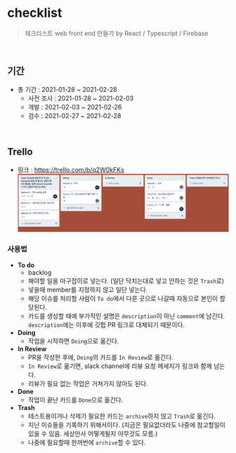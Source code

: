 # checklist

> 체크리스트 web front end 만들기 by React / Typescript / Firebase

<br>

## 기간
- 총 기간 : 2021-01-28 ~ 2021-02-28
    - 사전 조사 : 2021-01-28 ~ 2021-02-03
    - 개발 : 2021-02-03 ~ 2021-02-26
    - 검수 : 2021-02-27 ~ 2021-02-28

<br>

## Trello
- 링크 : https://trello.com/b/q2W0kFKs
  ![](trello.png)
### 사용법
- **To do**
    - backlog
    - 해야할 일을 마구잡이로 넣는다. (일단 닥치는대로 넣고 안하는 것은 `Trash`로)
    - 넣을때 member를 지정하지 않고 일단 넣는다.
    - 해당 이슈를 처리할 사람이 `To do`에서 다른 곳으로 나갈때 자동으로 본인이 할당된다.
    - 카드를 생성할 때에 부가적인 설명은 `description`이 아닌 `comment`에 남긴다. `description`에는 이후에 깃헙 PR 링크로 대체되기 때문이다.
- **Doing**
    - 작업을 시작하면 `Doing`으로 옮긴다.
- **In Review**
    - PR을 작성한 후에, `Doing`의 카드를 `In Review`로 옮긴다.
    - `In Review`로 옮기면, slack channel에 리뷰 요청 메세지가 링크와 함께 남는다.
    - 리뷰가 필요 없는 작업은 거쳐가지 않아도 된다.
- **Done**
    - 작업이 끝난 카드를 `Done`으로 옮긴다.
- **Trash**
    - 테스트용이거나 삭제가 필요한 카드는 `archive`하지 않고 `Trash`로 옮긴다.
    - 지난 이슈들을 기록하기 위해서이다. (지금은 필요없더라도 나중에 참고할일이 있을 수 있음. 세상만사 어떻게될지 아무것도 모름.)
    - 나중에 필요할때 한꺼번에 `archive`할 수 있다.


